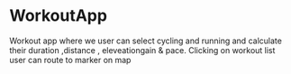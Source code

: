 # WorkoutApp
Workout app where we user can select cycling and running and calculate their duration ,distance , eleveationgain &amp; pace. Clicking on workout list user can route to marker on map
